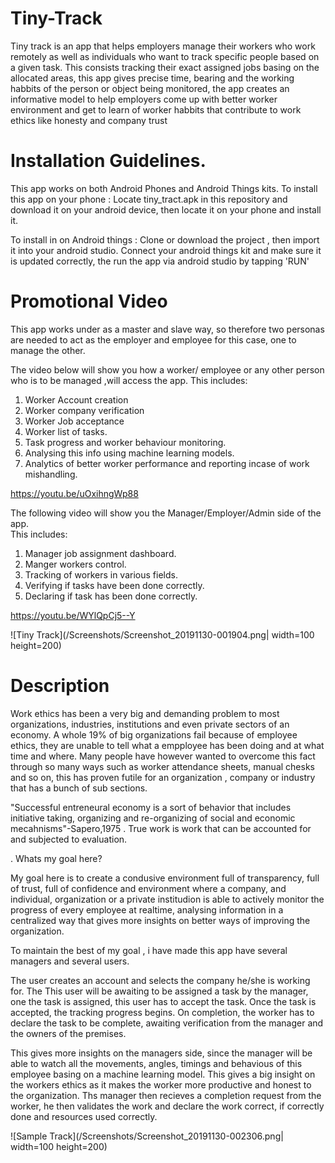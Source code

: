 # Tiny-Track
Tiny track is an app that  helps employers manage their workers who work remotely as well as individuals who want to track specific people based on a given task. This consists tracking their exact assigned jobs basing on the allocated areas, this  app gives precise time, bearing and the working habbits of the person or object being monitored, the app creates an informative model to help employers come up with better worker environment and get to learn of worker habbits that contribute to work ethics like honesty and company trust





# Installation Guidelines.
This app works on both Android Phones and Android Things kits.
To install this app on your phone :
Locate tiny_tract.apk in this repository and download it on your android device, then locate it on your phone and install it.

To install in on Android things :
 Clone or download the project , then import it into your android studio. 
 Connect your android things kit and make sure it is updated correctly, the run the app via android studio by tapping 'RUN'
 
 # Promotional Video
 This app works under as a master and slave way, so therefore two personas are needed to act as the employer and employee for this case, one to manage the other.
 
 The video below will show you how a worker/ employee or any other person who is to be managed ,will access the app.
 This includes:
  1. Worker Account creation
  2. Worker company verification
  3. Worker Job acceptance 
  4. Worker list of tasks.
  5. Task progress  and worker behaviour monitoring.
  6. Analysing this info using machine learning models.
  7. Analytics of better worker performance and reporting incase of work mishandling.
  
 https://youtu.be/uOxihngWp88
 
 The following video will show you the Manager/Employer/Admin side of the app.  
 This includes:
 1. Manager job assignment dashboard.
 2. Manger workers control.
 3. Tracking of workers in various fields.
 4. Verifying if tasks have been done correctly.
 5. Declaring if task has been done correctly.
 
 https://youtu.be/WYlQpCj5--Y
 
 ![Tiny Track](/Screenshots/Screenshot_20191130-001904.png| width=100 height=200)


# Description
Work ethics has been a very big and demanding problem to most organizations, industries, institutions and even private sectors of an economy.  A whole 19% of big organizations fail because of employee ethics, they are unable to tell what a empployee has been doing and at what time and where. Many people have however wanted to overcome this fact through so many ways such as worker attendance sheets, manual chesks and so on, this has proven futile for an organization , company or industry that has a bunch of sub sections.

"Successful entreneural economy is a sort of behavior that includes initiative taking, organizing and re-organizing  of social and economic mecahnisms"-Sapero,1975 .  True work is work that can be accounted for and subjected to evaluation.

. Whats my goal here? 

My goal here is to create a condusive environment full of transparency, full of trust, full of confidence and environment where a company, and individual, organization or a private institudion is able to actively monitor the progress of every employee at realtime, analysing information in a centralized way that gives more insights on better ways of improving the organization.

To maintain the best of my goal , i have made this app have several managers and several users.

The user creates an account and selects the company he/she is working for. The This user will be awaiting to be assigned a task by the manager, one the task is assigned, this user has to accept the task. Once the task is accepted, the tracking progress begins.  On completion, the worker has to declare the task to be complete, awaiting verification from the manager and the owners of the premises.

This gives more insights on the managers side, since the manager will be able to watch all the movements, angles, timings and behavious of this employee basing on a machine learning model. This gives a big insight on the workers ethics as it makes the worker more productive and honest to the organization. Ths manager then recieves a completion request from the worker, he then validates the work and declare the work correct, if correctly done and resources used correctly.


 
  ![Sample Track](/Screenshots/Screenshot_20191130-002306.png| width=100 height=200)
